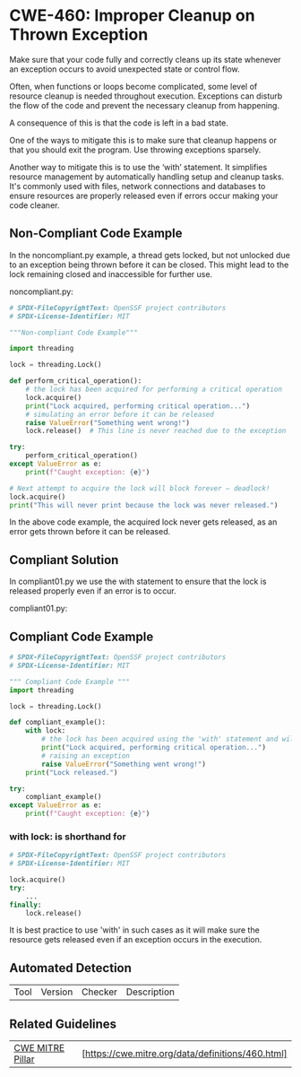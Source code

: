 
# CWE-460: Improper Cleanup on Thrown Exception

Make sure that your code fully and correctly cleans up its state whenever an exception occurs to avoid unexpected state or control flow.

Often, when functions or loops become complicated, some level of resource cleanup is needed throughout execution.
Exceptions can disturb the flow of the code and prevent the necessary cleanup from happening.

A consequence of this is that the code is left in a bad state.

One of the ways to mitigate this is to make sure that cleanup happens or that you should exit the program. Use throwing exceptions sparsely.

Another way to mitigate this is to use the ‘with’ statement. It simplifies resource management by automatically handling setup and cleanup tasks. It's commonly used with files, network connections and databases to ensure resources are properly released even if errors occur making your code cleaner.

## Non-Compliant Code Example

In the noncompliant.py example, a thread gets locked, but not unlocked due to an exception being thrown before it can be closed. This might lead to the lock remaining closed and inaccessible for further use.

noncompliant.py:

```python
# SPDX-FileCopyrightText: OpenSSF project contributors
# SPDX-License-Identifier: MIT

"""Non-compliant Code Example"""

import threading

lock = threading.Lock()

def perform_critical_operation():
    # the lock has been acquired for performing a critical operation
    lock.acquire()
    print("Lock acquired, performing critical operation...")
    # simulating an error before it can be released 
    raise ValueError("Something went wrong!")
    lock.release()  # This line is never reached due to the exception

try:
    perform_critical_operation()
except ValueError as e:
    print(f"Caught exception: {e}")

# Next attempt to acquire the lock will block forever — deadlock!
lock.acquire()
print("This will never print because the lock was never released.")

```

In the above code example, the acquired lock never gets released, as an error gets thrown before it can be released.

## Compliant Solution

In compliant01.py we use the with statement to ensure that the lock is released properly even if an error is to occur.

compliant01.py:

## Compliant Code Example

```python
# SPDX-FileCopyrightText: OpenSSF project contributors
# SPDX-License-Identifier: MIT

""" Compliant Code Example """
import threading

lock = threading.Lock()

def compliant_example():
    with lock:
        # the lock has been acquired using the 'with' statement and will be released when the block exits; even if an exception occurs
        print("Lock acquired, performing critical operation...")
        # raising an exception
        raise ValueError("Something went wrong!")
    print("Lock released.")

try:
    compliant_example()
except ValueError as e:
    print(f"Caught exception: {e}")
```

### with lock: is shorthand for 

```python
# SPDX-FileCopyrightText: OpenSSF project contributors
# SPDX-License-Identifier: MIT

lock.acquire()
try:
    ...
finally:
    lock.release()

```

It is best practice to use 'with' in such cases as it will make sure the resource gets released even if an exception occurs in the execution. 


## Automated Detection

|||||
|:---|:---|:---|:---|
|Tool|Version|Checker|Description|

## Related Guidelines

|||
|:---|:---|
|[CWE MITRE Pillar](http://cwe.mitre.org/)|[https://cwe.mitre.org/data/definitions/460.html]|




